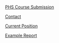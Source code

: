 
[PHS Course Submission](https://adrian-minnig.github.io/PHS_Course_Submission)

[Contact](https://adrian-minnig.github.io/contact)

[Current Position](http://www.vphi.ch/ueber_uns/team/minnig_adrian/index_ger.html)

[Example Report](https://github.com/Adrian-Minnig/Adrian-Minnig.github.io/blob/main/assets/css/Example_Report_Quarto.html)

